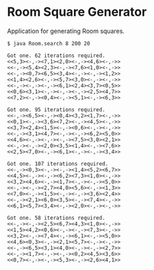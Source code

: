 # Room Square Generator

Application for generating Room squares.

    $ java Room.search 8 200 20

    Got one. 62 iterations required.
    <<5,3><-,-><7,1><2,0><-,-><4,6><-,->>
    <<-,-><5,4><2,3><-,-><7,6><1,0><-,->>
    <<-,-><0,7><6,5><3,4><-,-><-,-><1,2>>
    <<1,4><2,6><-,-><5,7><3,0><-,-><-,->>
    <<-,-><-,-><-,-><6,1><2,4><3,7><0,5>>
    <<0,6><3,1><-,-><-,-><-,-><2,5><4,7>>
    <<7,2><-,-><0,4><-,-><5,1><-,-><6,3>>

    Got one. 95 iterations required.
    <<-,-><6,5><-,-><0,4><3,2><1,7><-,->>
    <<0,1><-,-><3,6><7,2><-,-><4,5><-,->>
    <<3,7><2,4><1,5><-,-><0,6><-,-><-,->>
    <<-,-><3,1><4,7><-,-><-,-><6,2><5,0>>
    <<4,6><-,-><-,-><-,-><7,5><3,0><2,1>>
    <<-,-><-,-><2,0><3,5><1,4><-,-><7,6>>
    <<2,5><7,0><-,-><6,1><-,-><-,-><3,4>>

    Got one. 107 iterations required.
    <<-,-><0,3><-,-><-,-><1,4><5,2><6,7>>
    <<4,5><-,-><-,-><6,2><7,3><1,0><-,->>
    <<3,2><4,6><-,-><1,7><-,-><-,-><5,0>>
    <<-,-><-,-><2,7><4,0><5,6><-,-><1,3>>
    <<7,0><-,-><1,5><-,-><-,-><3,6><2,4>>
    <<-,-><2,1><6,0><3,5><-,-><7,4><-,->>
    <<6,1><5,7><3,4><-,-><2,0><-,-><-,->>

    Got one. 58 iterations required.
    <<-,-><-,-><2,5><6,7><4,3><1,0><-,->>
    <<1,5><4,2><0,6><-,-><-,-><7,3><-,->>
    <<3,2><-,-><7,4><-,-><6,1><-,-><5,0>>
    <<4,6><0,3><-,-><2,1><5,7><-,-><-,->>
    <<-,-><6,5><3,1><4,0><-,-><-,-><2,7>>
    <<-,-><1,7><-,-><-,-><0,2><4,5><3,6>>
    <<0,7><-,-><-,-><5,3><-,-><2,6><4,1>>
